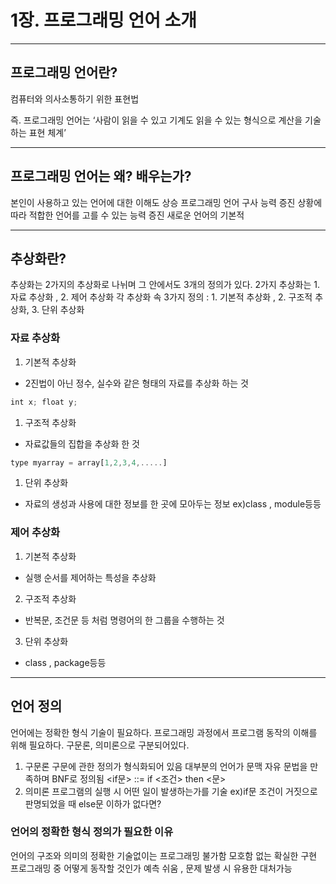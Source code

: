 # 1장. 프로그래밍 언어 소개

---

## 프로그래밍 언어란?

컴퓨터와 의사소통하기 위한 표현법

즉. 프로그래밍 언어는 ‘사람이 읽을 수 있고 기계도 읽을 수 있는 형식으로 계산을 기술하는 표현 체계’

---

## 프로그래밍 언어는 왜? 배우는가?

본인이 사용하고 있는 언어에 대한 이해도 상승
프로그래밍 언어 구사 능력 증진
상황에 따라 적합한 언어를 고를 수 있는 능력 증진
새로운 언어의 기본적

---

## 추상화란?

추상화는 2가지의 추상화로 나뉘며 그 안에서도 3개의 정의가 있다.
2가지 추상화는 1. 자료 추상화 , 2. 제어 추상화
각 추상화 속 3가지 정의 : 1. 기본적 추상화 , 2. 구조적 추상화, 3. 단위 추상화

### 자료 추상화

1. 기본적 추상화
- 2진법이 아닌 정수, 실수와 같은 형태의 자료를 추상화 하는 것

```jsx
int x; float y;
```

1. 구조적 추상화
- 자료값들의 집합을 추상화 한 것

```jsx
type myarray = array[1,2,3,4,.....]
```

1. 단위 추상화
- 자료의 생성과 사용에 대한 정보를 한 곳에 모아두는 정보 ex)class , module등등

### 제어 추상화

1. 기본적 추상화
- 실행 순서를 제어하는 특성을 추상화
2. 구조적 추상화
- 반복문, 조건문 등 처럼 명령어의 한 그룹을 수행하는 것
3. 단위 추상화
- class , package등등

---

## 언어 정의

언어에는 정확한 형식 기술이 필요하다.
프로그래밍 과정에서 프로그램 동작의 이해를 위해 필요하다.
구문론, 의미론으로 구분되어있다.

1. 구문론
   구문에 관한 정의가 형식화되어 있음
   대부분의 언어가 문맥 자유 문법을 만족하며  BNF로 정의됨
   <if문> ::= if <조건> then <문>
2. 의미론
   프로그램의 실행 시 어떤 일이 발생하는가를 기술
   ex)if문 조건이 거짓으로 판명되었을 때 else문 이하가 없다면?

### 언어의 정확한 형식 정의가 필요한 이유

언어의 구조와 의미의 정확한 기술없이는 프로그래밍 불가함
모호함 없는 확실한 구현
프로그래밍 중 어떻게 동작할 것인가 예측 쉬움 , 문제 발생 시 유용한 대처가능